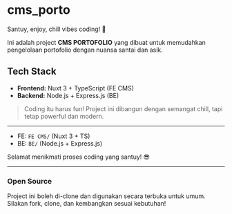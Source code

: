 # cms_porto

Santuy, enjoy, chill vibes coding! 🚀

Ini adalah project **CMS PORTOFOLIO** yang dibuat untuk memudahkan pengelolaan portofolio dengan nuansa santai dan asik.

## Tech Stack

- **Frontend:** Nuxt 3 + TypeScript (FE CMS)
- **Backend:** Node.js + Express.js (BE)

> Coding itu harus fun! Project ini dibangun dengan semangat chill, tapi tetap powerful dan modern.

---

- FE: `FE CMS/` (Nuxt 3 + TS)
- BE: `BE/` (Node.js + Express.js)

Selamat menikmati proses coding yang santuy! 😎

---

### Open Source

Project ini boleh di-clone dan digunakan secara terbuka untuk umum. Silakan fork, clone, dan kembangkan sesuai kebutuhan!
